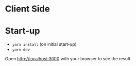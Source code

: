 # Client Side

# Start-up
- `yarn install` (on initial start-up)
- `yarn dev`

Open [http://localhost:3000](http://localhost:3000) with your browser to see the result.
